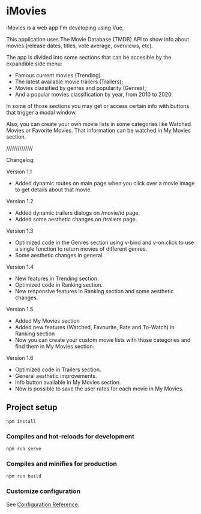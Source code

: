 # iMovies

iMovies is a web app I'm developing using Vue. 

This application uses The Movie Database (TMDB) API to show info about movies (release dates, titles, vote average, overviews, etc).

The app is divided into some sections that can be accesible by the expandible side menu:

* Famous current movies (Trending).
* The latest available movie trailers (Trailers);
* Movies classified by genres and popularity (Genres);
* And a popular movies classification by year, from 2010 to 2020.

In some of those sections you may get or access certain info with buttons that trigger a modal window.

Also, you can create your own movie lists in some categories like Watched Movies or Favorite Movies. That information can be watched in My Movies section.

//////////////

Changelog:

Version 1.1
* Added dynamic routes on main page when you click over a movie image to get details about that movie.


Version 1.2
* Added dynamic trailers dialogs on /movie/id page.
* Added some aesthetic changes on /trailers page.

Version 1.3

* Optimized code in the Genres section using v-bind and v-on:click to use a single function to return movies of different genres.
* Some aesthetic changes in general.

Version 1.4

* New features in Trending section.
* Optimized code in Ranking section.
* New responsive features in Ranking section and some aesthetic changes.

Version 1.5

* Added My Movies section
* Added new features (Watched, Favourite, Rate and To-Watch) in Ranking section
* Now you can create your custom movie lists with those categories and find them in My Movies section. 

Version 1.6

* Optimized code in Trailers section.
* General aesthetic improvements.
* Info button available in My Movies section.
* Now is possible to save the user rates for each movie in My Movies.

## Project setup
```
npm install
```

### Compiles and hot-reloads for development
```
npm run serve
```

### Compiles and minifies for production
```
npm run build
```

### Customize configuration
See [Configuration Reference](https://cli.vuejs.org/config/).
